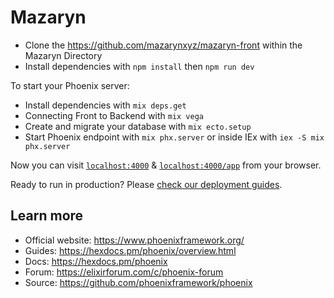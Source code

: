 # Mazaryn

* Clone the https://github.com/mazarynxyz/mazaryn-front within the Mazaryn Directory
* Install dependencies with `npm install` then `npm run dev` 

To start your Phoenix server:

  * Install dependencies with `mix deps.get`
  * Connecting Front to Backend with `mix vega`
  * Create and migrate your database with `mix ecto.setup`
  * Start Phoenix endpoint with `mix phx.server` or inside IEx with `iex -S mix phx.server`

Now you can visit [`localhost:4000`](http://localhost:4000) & [`localhost:4000/app`](http://localhost:4000/app) from your browser.

Ready to run in production? Please [check our deployment guides](https://hexdocs.pm/phoenix/deployment.html).

## Learn more

  * Official website: https://www.phoenixframework.org/
  * Guides: https://hexdocs.pm/phoenix/overview.html
  * Docs: https://hexdocs.pm/phoenix
  * Forum: https://elixirforum.com/c/phoenix-forum
  * Source: https://github.com/phoenixframework/phoenix
